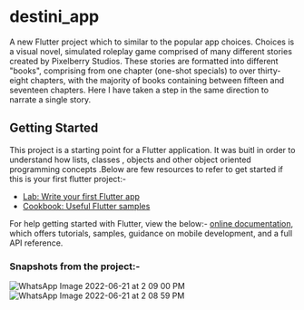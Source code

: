 # destini_app

A new Flutter project which to similar to the popular app choices. Choices is a visual novel, simulated roleplay game comprised of many different stories created by Pixelberry Studios. These stories are formatted into different "books", comprising from one chapter (one-shot specials) to over thirty-eight chapters, with the majority of books containing between fifteen and seventeen chapters. Here I have taken a step in the same direction to narrate a single story.

## Getting Started

This project is a starting point for a Flutter application. It was buitl in order to understand how lists, classes , objects and other object oriented programming concepts .Below are few resources to refer to get started if this is your first flutter project:-

- [Lab: Write your first Flutter app](https://flutter.dev/docs/get-started/codelab)
- [Cookbook: Useful Flutter samples](https://flutter.dev/docs/cookbook)

For help getting started with Flutter, view the below:-
[online documentation](https://flutter.dev/docs), which offers tutorials,
samples, guidance on mobile development, and a full API reference.

### Snapshots from the project:-

![WhatsApp Image 2022-06-21 at 2 09 00 PM](https://user-images.githubusercontent.com/57664891/174758561-bcc98ec4-9fb3-4f05-9d3a-19f8ba071ef3.jpeg)
![WhatsApp Image 2022-06-21 at 2 08 59 PM](https://user-images.githubusercontent.com/57664891/174758550-d576aff5-0d8b-4bbb-a5f7-ad4ca825b9c6.jpeg)


